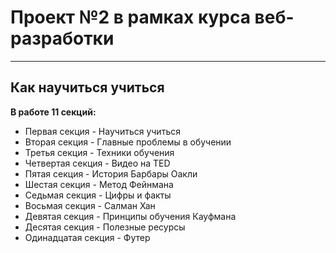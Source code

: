 # Проект №2 в рамках курса веб-разработки
------
## Как научиться учиться
**В работе 11 секций:**
* Первая секция - Научиться учиться
* Вторая секция - Главные проблемы в обучении
* Третья секция - Техники обучения
* Четвертая секция - Видео нa TED
* Пятая секция - История Барбары Оакли
* Шестая секция - Метод Фейнмана
* Седьмая секция - Цифры и факты
* Восьмая секция - Салман Хан
* Девятая секция - Принципы обучения Кауфмана
* Десятая секция - Полезные ресурсы
* Одинадцатая секция - Футер
